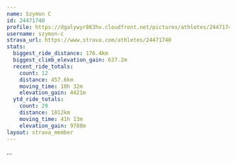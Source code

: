 ```yaml
---
name: Szymon C
id: 24471740
profile: https://dgalywyr863hv.cloudfront.net/pictures/athletes/24471740/7213253/2/large.jpg
username: szymon-c
strava_url: https://www.strava.com/athletes/24471740
stats:
  biggest_ride_distance: 176.4km
  biggest_climb_elevation_gain: 637.2m
  recent_ride_totals:
    count: 12
    distance: 457.6km
    moving_time: 18h 32m
    elevation_gain: 4421m
  ytd_ride_totals:
    count: 29
    distance: 1012km
    moving_time: 41h 13m
    elevation_gain: 9788m
layout: strava_member
--- 
```

...
